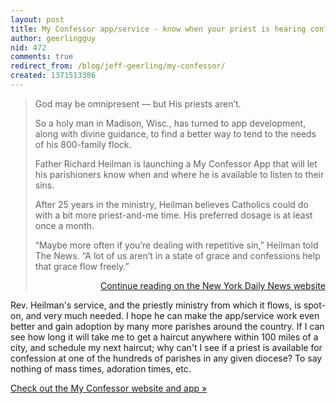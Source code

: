 ```yaml
---
layout: post
title: My Confessor app/service - know when your priest is hearing confessions
author: geerlingguy
nid: 472
comments: true
redirect_from: /blog/jeff-geerling/my-confessor/
created: 1371513386
---
```

<blockquote>
God may be omnipresent — but His priests aren’t.

So a holy man in Madison, Wisc., has turned to app development, along with divine guidance, to find a better way to tend to the needs of his 800-family flock.

Father Richard Heilman is launching a My Confessor App that will let his parishioners know when and where he is available to listen to their sins.

After 25 years in the ministry, Heilman believes Catholics could do with a bit more priest-and-me time. His preferred dosage is at least once a month.

“Maybe more often if you’re dealing with repetitive sin,” Heilman told The News. “A lot of us aren’t in a state of grace and confessions help that grace flow freely.”

<p style="text-align: right;"><a href="http://www.nydailynews.com/news/national/confessor-app-lets-catholics-father-article-1.1373612">Continue reading on the New York Daily News website</a></p>
</blockquote>

Rev. Heilman's service, and the priestly ministry from which it flows, is spot-on, and very much needed. I hope he can make the app/service work even better and gain adoption by many more parishes around the country. If I can see how long it will take me to get a haircut anywhere within 100 miles of a city, and schedule my next haircut; why can't I see if a priest is available for confession at one of the hundreds of parishes in any given diocese? To say nothing of mass times, adoration times, etc.

<a href="http://www.myconfessor.org/">Check out the My Confessor website and app »</a>
